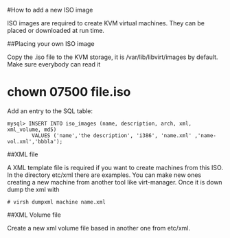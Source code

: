 #How to add a new ISO image

ISO images are required to create KVM virtual machines. They can be placed or downloaded at run time.

##Placing your own ISO image

Copy the .iso file to the KVM storage, it is /var/lib/libvirt/images by default. Make sure everybody can read it

   # chown 07500 file.iso
  
Add an entry to the SQL table:

    mysql> INSERT INTO iso_images (name, description, arch, xml, xml_volume, md5)
            VALUES ('name','the description', 'i386', 'name.xml' ,'name-vol.xml','bbbla');
  
##XML file

A XML template file is required if you want to create machines from this ISO. In the directory etc/xml there are examples. You can make new ones creating a new machine from another tool like virt-manager. Once it is down dump the xml with

    # virsh dumpxml machine name.xml

##XML Volume file

Create a new xml volume file based in another one from etc/xml.
